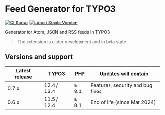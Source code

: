 # Feed Generator for TYPO3

[![CI Status](https://github.com/brotkrueml/typo3-feed-generator/workflows/CI/badge.svg?branch=main)](https://github.com/brotkrueml/typo3-feed-generator/actions?query=workflow%3ACI)
[![Latest Stable Version](https://img.shields.io/packagist/v/brotkrueml/typo3-feed-generator.svg?label=stable)](https://packagist.org/packages/brotkrueml/typo3-feed-generator)

Generator for Atom, JSON and RSS feeds in TYPO3

> The extension is under development and in beta state.

## Versions and support

| Latest release | TYPO3       | PHP   | Updates will contain             |
|----------------|-------------|-------|----------------------------------|
| 0.7.x          | 12.4 / 13.4 | ≥ 8.1 | Features, security and bug fixes |
| 0.6.x          | 11.5 / 12.4 | ≥ 8.1 | End of life (since Mar 2024)     |
